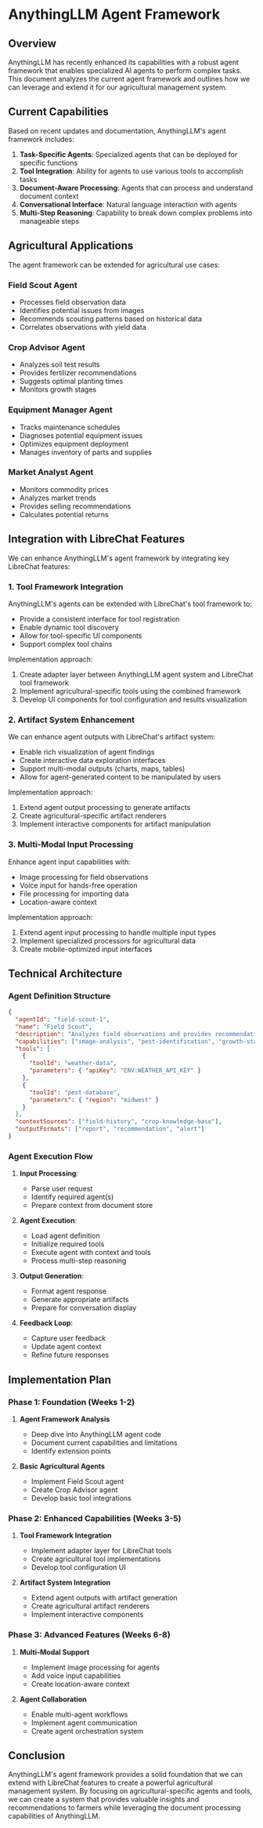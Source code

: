 # AnythingLLM Agent Framework

## Overview

AnythingLLM has recently enhanced its capabilities with a robust agent framework that enables specialized AI agents to perform complex tasks. This document analyzes the current agent framework and outlines how we can leverage and extend it for our agricultural management system.

## Current Capabilities

Based on recent updates and documentation, AnythingLLM's agent framework includes:

1. **Task-Specific Agents**: Specialized agents that can be deployed for specific functions
2. **Tool Integration**: Ability for agents to use various tools to accomplish tasks
3. **Document-Aware Processing**: Agents that can process and understand document context
4. **Conversational Interface**: Natural language interaction with agents
5. **Multi-Step Reasoning**: Capability to break down complex problems into manageable steps

## Agricultural Applications

The agent framework can be extended for agricultural use cases:

### Field Scout Agent
- Processes field observation data
- Identifies potential issues from images
- Recommends scouting patterns based on historical data
- Correlates observations with yield data

### Crop Advisor Agent
- Analyzes soil test results
- Provides fertilizer recommendations
- Suggests optimal planting times
- Monitors growth stages

### Equipment Manager Agent
- Tracks maintenance schedules
- Diagnoses potential equipment issues
- Optimizes equipment deployment
- Manages inventory of parts and supplies

### Market Analyst Agent
- Monitors commodity prices
- Analyzes market trends
- Provides selling recommendations
- Calculates potential returns

## Integration with LibreChat Features

We can enhance AnythingLLM's agent framework by integrating key LibreChat features:

### 1. Tool Framework Integration

AnythingLLM's agents can be extended with LibreChat's tool framework to:
- Provide a consistent interface for tool registration
- Enable dynamic tool discovery
- Allow for tool-specific UI components
- Support complex tool chains

Implementation approach:
1. Create adapter layer between AnythingLLM agent system and LibreChat tool framework
2. Implement agricultural-specific tools using the combined framework
3. Develop UI components for tool configuration and results visualization

### 2. Artifact System Enhancement

We can enhance agent outputs with LibreChat's artifact system:
- Enable rich visualization of agent findings
- Create interactive data exploration interfaces
- Support multi-modal outputs (charts, maps, tables)
- Allow for agent-generated content to be manipulated by users

Implementation approach:
1. Extend agent output processing to generate artifacts
2. Create agricultural-specific artifact renderers
3. Implement interactive components for artifact manipulation

### 3. Multi-Modal Input Processing

Enhance agent input capabilities with:
- Image processing for field observations
- Voice input for hands-free operation
- File processing for importing data
- Location-aware context

Implementation approach:
1. Extend agent input processing to handle multiple input types
2. Implement specialized processors for agricultural data
3. Create mobile-optimized input interfaces

## Technical Architecture

### Agent Definition Structure

```json
{
  "agentId": "field-scout-1",
  "name": "Field Scout",
  "description": "Analyzes field observations and provides recommendations",
  "capabilities": ["image-analysis", "pest-identification", "growth-stage-assessment"],
  "tools": [
    {
      "toolId": "weather-data",
      "parameters": { "apiKey": "ENV:WEATHER_API_KEY" }
    },
    {
      "toolId": "pest-database",
      "parameters": { "region": "midwest" }
    }
  ],
  "contextSources": ["field-history", "crop-knowledge-base"],
  "outputFormats": ["report", "recommendation", "alert"]
}
```

### Agent Execution Flow

1. **Input Processing**:
   - Parse user request
   - Identify required agent(s)
   - Prepare context from document store

2. **Agent Execution**:
   - Load agent definition
   - Initialize required tools
   - Execute agent with context and tools
   - Process multi-step reasoning

3. **Output Generation**:
   - Format agent response
   - Generate appropriate artifacts
   - Prepare for conversation display

4. **Feedback Loop**:
   - Capture user feedback
   - Update agent context
   - Refine future responses

## Implementation Plan

### Phase 1: Foundation (Weeks 1-2)

1. **Agent Framework Analysis**
   - Deep dive into AnythingLLM agent code
   - Document current capabilities and limitations
   - Identify extension points

2. **Basic Agricultural Agents**
   - Implement Field Scout agent
   - Create Crop Advisor agent
   - Develop basic tool integrations

### Phase 2: Enhanced Capabilities (Weeks 3-5)

1. **Tool Framework Integration**
   - Implement adapter layer for LibreChat tools
   - Create agricultural tool implementations
   - Develop tool configuration UI

2. **Artifact System Integration**
   - Extend agent outputs with artifact generation
   - Create agricultural artifact renderers
   - Implement interactive components

### Phase 3: Advanced Features (Weeks 6-8)

1. **Multi-Modal Support**
   - Implement image processing for agents
   - Add voice input capabilities
   - Create location-aware context

2. **Agent Collaboration**
   - Enable multi-agent workflows
   - Implement agent communication
   - Create agent orchestration system

## Conclusion

AnythingLLM's agent framework provides a solid foundation that we can extend with LibreChat features to create a powerful agricultural management system. By focusing on agricultural-specific agents and tools, we can create a system that provides valuable insights and recommendations to farmers while leveraging the document processing capabilities of AnythingLLM. 